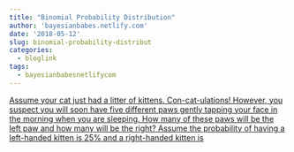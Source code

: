 ```yaml
---
title: "Binomial Probability Distribution"
author: 'bayesianbabes.netlify.com'
date: '2018-05-12'
slug: binomial-probability-distribut
categories:
  - bloglink
tags:
  - bayesianbabesnetlifycom
---
```


[Assume your cat just had a litter of kittens. Con-cat-ulations! However, you suspect you will soon have five different paws gently tapping your face in the morning when you are sleeping. How many of these paws will be the left paw and how many will be the right? Assume the probability of having a left-handed kitten is 25% and a right-handed kitten is<i class="fas fa-external-link-alt"></i>](https://bayesianbabes.netlify.com/post/binomial-probability-distribution/)

